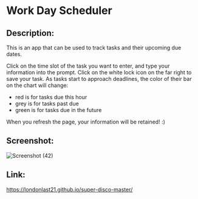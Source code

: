 # Work Day Scheduler 

## Description:
This is an app that can be used to track tasks and their upcoming due dates.

Click on the time slot of the task you want to enter, and type your information into the prompt.
Click on the white lock icon on the far right to save your task.
As tasks start to approach deadlines, the color of their bar on the chart will change:

* red is for tasks due this hour
* grey is for tasks past due
* green is for tasks due in the future

When you refresh the page, your information will be retained! :)

## Screenshot:

![Screenshot (42)](https://user-images.githubusercontent.com/65084173/85964268-9aa8e800-b97e-11ea-9694-05a2f4ef8099.png)

## Link:
https://londonlast21.github.io/super-disco-master/
